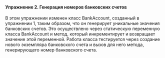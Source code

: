 #### Упражнение 2. Генерация номеров банковских счетов

В этом упражнении изменен класс BankAccount, созданный в упражнении 1, таким образом, 
что он генерирует уникальные значения банковских счетов. Это осуществлено через статическую переменную класса BankAccount и метод, 
который инкрементирует и возвращает значение этой переменной. 
Работа класса тестируется через создание нового экземпляра банковского счета и вызов для него метода, генерирующего номер банковского счета.
